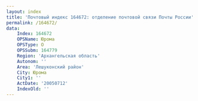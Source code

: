```yaml
---
layout: index
title: 'Почтовый индекс 164672: отделение почтовой связи Почты России'
permalink: /164672/
data:
    Index: 164672
    OPSName: Юрома
    OPSType: О
    OPSSubm: 164779
    Region: 'Архангельская область'
    Autonom: ''
    Area: 'Лешуконский район'
    City: Юрома
    City1: ''
    ActDate: '20050712'
    IndexOld: ''
---
```

